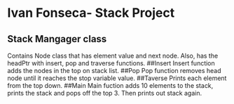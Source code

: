 # Ivan Fonseca- Stack Project
## Stack Mangager class
Contains Node class that has element value and next node.
Also, has the headPtr with insert, pop and traverse functions.
##Insert
Insert function adds the nodes in the top on stack list.
##Pop
Pop function removes head node until it reaches the stop variable
value.
##Taverse
Prints each element from the top down.
##Main
Main fuction adds 10 elements to the stack, prints the stack and pops
off the top 3. Then prints out stack again.
